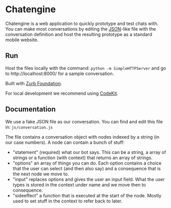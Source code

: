 # Chatengine

Chatengine is a web application to quickly prototype and test chats with. You can make most conversations by editing the [JSON](http://json.org/)-like file with the conversation definition and host the resulting prototype as a standard mobile website.

## Run

Host the files locally with the command: ``python -m SimpleHTTPServer`` and go to http://localhost:8000/ for a sample conversation.

Built with [Zurb Foundation](http://foundation.zurb.com).

For local development we recommend using [CodeKit](http://incident57.com/codekit/).

## Documentation

We use a fake JSON file as our conversation. You can find and edit this file in: ``js/conversation.js``

The file contains a conversation object with nodes indexed by a string (in our case numbers). A node can contain a bunch of stuff:

* "statement" (required) what our bot says. This can be a string, a array of strings or a function (with context) that returns an array of strings.
* "options" an array of things you can do. Each option contains a choice that the user can select (and then also say) and a consequence that is the next node we move to.
* "input" replaces options and gives the user an input field. What the user types is stored in the context under name and we move then to consequence.
* "sideeffect" a function that is executed at the start of the node. Mostly used to set stuff in the context to refer back to later.